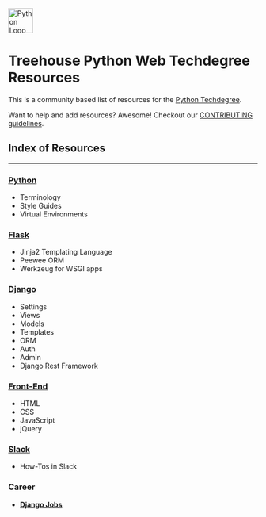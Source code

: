 <img src="https://www.python.org/static/img/python-logo@2x.png" alt="Python Logo" height="50px"/>

# Treehouse Python Web Techdegree Resources


This is a community based list of resources for the [Python Techdegree](https://www.teamtreehouse.com). 

Want to help and add resources? Awesome! Checkout our [CONTRIBUTING guidelines](CONTRIBUTING.md). 

## Index of Resources
-------

### [Python](python/index.md)

* Terminology
* Style Guides
* Virtual Environments

### [Flask](flask/index.md)

* Jinja2 Templating Language
* Peewee ORM
* Werkzeug for WSGI apps

### [Django](django/index.md)

* Settings
* Views
* Models
* Templates
* ORM
* Auth
* Admin
* Django Rest Framework


### [Front-End](front-end/index.md)

* HTML
* CSS
* JavaScript
* jQuery

### [Slack](slack/index.md)

* How-Tos in Slack

### Career
* **[Django Jobs](https://www.djangojobs.net/jobs/)**
